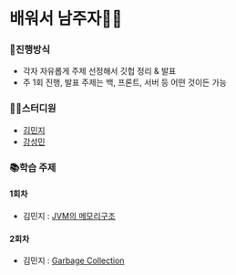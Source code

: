 # 배워서 남주자🧑‍🏫
### 🌳진행방식
- 각자 자유롭게 주제 선정해서 깃헙 정리 & 발표
- 주 1회 진행, 발표 주제는 백, 프론트, 서버 등 어떤 것이든 가능

### 👨‍💻스터디원
- [김민지](https://github.com/jeejee1106)
- [강성민](https://github.com/Kesim)

### 📚학습 주제
#### 1회차
- 김민지 : [JVM의 메모리구조](https://github.com/jeejee1106/free-study/blob/main/study/1%ED%9A%8C%EC%B0%A8_JVM%EC%9D%98%20%EB%A9%94%EB%AA%A8%EB%A6%AC%EA%B5%AC%EC%A1%B0.md)

#### 2회차
- 김민지 : [Garbage Collection](https://github.com/jeejee1106/free-study/blob/main/study/2%ED%9A%8C%EC%B0%A8_GarbageCollection.md)
